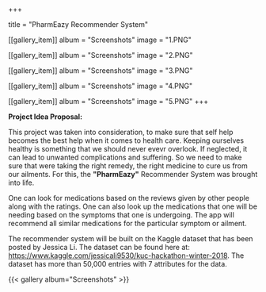 +++

title = "PharmEazy Recommender System"


[[gallery_item]]
album = "Screenshots"
image = "1.PNG"

[[gallery_item]]
album = "Screenshots"
image = "2.PNG"

[[gallery_item]]
album = "Screenshots"
image = "3.PNG"

[[gallery_item]]
album = "Screenshots"
image = "4.PNG"

[[gallery_item]]
album = "Screenshots"
image = "5.PNG"
+++

**Project Idea Proposal:**

This project was taken into consideration, to make sure that self help becomes the best help when it comes to health care. Keeping ourselves healthy is something that we should never evevr overlook. If neglected, it can lead to unwanted complications and suffering. So we need to make sure that were taking the right remedy, the right medicine to cure us from our ailments. For this, the **"PharmEazy"** Recommender System was brought into life.

One can look for medications based on the reviews given by other people along with the ratings. One can also look up the medications that one will be needing based on the symptoms that one is undergoing. The app will recommend all similar medications for the particular symptom or ailment.

The recommender system will be built on the Kaggle dataset that has been posted by Jessica Li. The dataset can be found here at: https://www.kaggle.com/jessicali9530/kuc-hackathon-winter-2018. The dataset has more than 50,000 entries with 7 attributes for the data.

{{< gallery album="Screenshots" >}}

